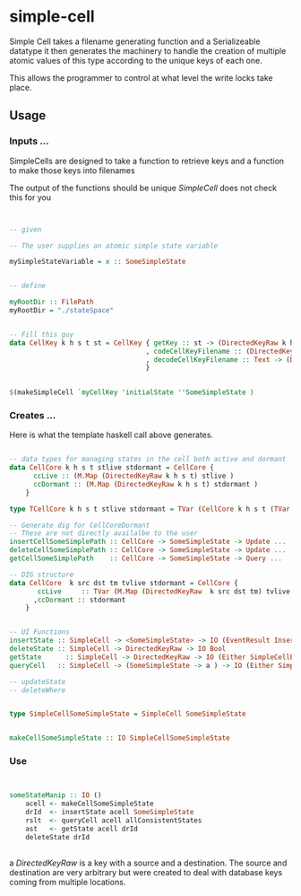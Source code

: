 # simple-cell
Simple Cell takes a filename generating function and a Serializeable datatype
it then generates the machinery to handle the creation of multiple atomic values of this type according to the unique keys of each one.

This allows the programmer to control at what level the write locks take place.



## Usage

### Inputs ...

SimpleCells are designed to take a function to retrieve keys and a function to make those keys into filenames

The output of the functions should be unique *SimpleCell* does not check this for you

``` haskell


-- given

-- The user supplies an atomic simple state variable

mySimpleStateVariable = x :: SomeSimpleState


-- define

myRootDir :: FilePath
myRootDir = "./stateSpace"


-- Fill this guy
data CellKey k h s t st = CellKey { getKey :: st -> (DirectedKeyRaw k h s t)
                                  , codeCellKeyFilename :: (DirectedKeyRaw k h s t) -> Text
                                  , decodeCellKeyFilename :: Text -> (DirectedKeyRaw k h s t)
                                  }
                    

$(makeSimpleCell `myCellKey 'initialState ''SomeSimpleState )

```


### Creates ...

Here is what the template haskell call above generates.

``` haskell

-- data types for managing states in the cell both active and dormant
data CellCore k h s t stlive stdormant = CellCore { 
      ccLive :: (M.Map (DirectedKeyRaw k h s t) stlive )
      ccDormant :: (M.Map (DirectedKeyRaw k h s t) stdormant )
    }

type TCellCore k h s t stlive stdormant = TVar (CellCore k h s t (TVar stlive) (TVar stdormant))

-- Generate dig for CellCoreDormant
-- These are not directly availalbe to the user
insertCellSomeSimplePath :: CellCore -> SomeSimpleState -> Update ...
deleteCellSomeSimplePath :: CellCore -> SomeSimpleState -> Update ...
getCellSomeSimplePath    :: CellCore -> SomeSimpleState -> Query ...   

-- DIG structure 
data CellCore  k src dst tm tvlive stdormant = CellCore { 
       ccLive     :: TVar (M.Map (DirectedKeyRaw  k src dst tm) tvlive )
      ,ccDormant :: stdormant
    }


-- UI Functions
insertState :: SimpleCell -> <SomeSimpleState> -> IO (EventResult InsertSimpleCellPathFileKey)
deleteState :: SimpleCell -> DirectedKeyRaw -> IO Bool
getState      :: SimpleCell -> DirectedKeyRaw -> IO (Either SimpleCellError SomeSimpleState)
queryCell   :: SimpleCell -> (SomeSimpleState -> a ) -> IO (Either SimpleCellError (monoid a))

-- updateState
-- deleteWhere


type SimpleCellSomeSimpleState = SimpleCell SomeSimpleState


makeCellSomeSimpleState :: IO SimpleCellSomeSimpleState

``` 

### Use

``` haskell


someStateManip :: IO ()
    acell <- makeCellSomeSimpleState
    drId  <- insertState acell SomeSimpleState
    rslt  <- queryCell acell allConsistentStates 
    ast   <- getState acell drId
    deleteState drId 
    

```

a *DirectedKeyRaw* is a key with a source and a destination.  The source and destination are very arbitrary but were
created to deal with database keys coming from multiple locations.  

